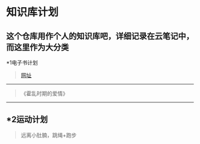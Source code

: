 知识库计划
==================
这个仓库用作个人的知识库吧，详细记录在云笔记中，而这里作为大分类
------------------
*1电子书计划
>[网址](http://cn.epubee.com/books/)
------------------
>《霍乱时期的爱情》
------------------
*2运动计划
------------------
>远离小肚腩，跳绳+跑步